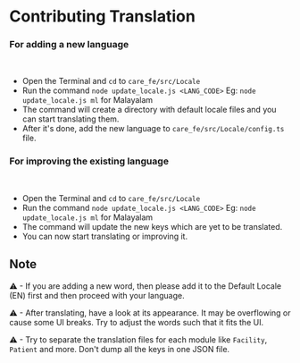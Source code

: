 # Contributing Translation

### For adding a new language

<br>

- Open the Terminal and `cd` to `care_fe/src/Locale`
- Run the command `node update_locale.js <LANG_CODE>`
    Eg: `node update_locale.js ml` for Malayalam
- The command will create a directory with default locale files and you can start translating them.
- After it's done, add the new language to `care_fe/src/Locale/config.ts` file.


### For improving the existing language

<br>

- Open the Terminal and `cd` to `care_fe/src/Locale`
- Run the command `node update_locale.js <LANG_CODE>`
    Eg: `node update_locale.js ml` for Malayalam
- The command will update the new keys which are yet to be translated.
- You can now start translating or improving it.

## Note

⚠ - If you are adding a new word, then please add it to the Default Locale (EN) first and then proceed with your language.

⚠ - After translating, have a look at its appearance. It may be overflowing or cause some UI breaks. Try to adjust the words such that it fits the UI.

⚠ - Try to separate the translation files for each module like `Facility`, `Patient` and more. Don't dump all the keys in one JSON file.



